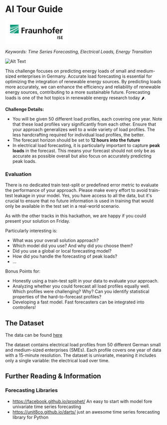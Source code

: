# AI Tour Guide
<img src="imgs/ise.png" width="200">

*Keywords: Time Series Forecasting, Electrical Loads, Energy Transition*

![Alt Text](https://media.giphy.com/media/nRk3z3sg6Ano6Y7gX2/giphy.gif)

This challenge focuses on predicting energy loads of small and medium-sized enterprises in Germany. Accurate load forecasting is essential for optimizing the integration of renewable energy sources. By predicting loads more accurately, we can enhance the efficiency and reliability of renewable energy sources, contributing to a more sustainable future. Forecasting loads is one of the hot topics in renewable energy research today 🌶️.

**Challenge Details:**

- You will be given 50 different load profiles, each covering one year. Note that these load profiles vary significantly from each other. Ensure that your approach generalizes well to a wide variety of load profiles. The less handcrafting required for individual load profiles, the better.
- The forecast horizon should be set to **12 hours into the future**
- In electrical load forecasting, it is particularly important to capture **peak loads** in the forecast. This means your forecast should not only be as accurate as possible overall but also focus on accurately predicting peak loads.


### Evaluation

There is no dedicated train test-split or predefined error metric to evaluate the performance of your approach. Please make every effort to avoid train-test leakage in your model. Yes, you have access to all the data, but it's crucial to ensure that no future information is used in training that would only be available in the test set in a real-world scenario.

As with the other tracks in this hackathon, we are happy if you could present your solution on Friday. 

Particularly interesting is:

- What was your overall solution approach?
- Which model did you use? And why did you choose them?
- Did you use a global or local forecasting model?
- How did you handle the forecasting of peak loads?
- ...

Bonus Points for:

- Honestly using a train-test split in your data to evaluate your approach.
- Analyzing whether you could forecast all load profiles equally well. Which profiles were challenging? Why? Can you identify statistical properties of the hard-to-forecast profiles?
- Developing a fast model. Fast forecasters can be integrated into controllers!




## The Dataset

The data can be found [here](https://zenodo.org/records/3899018)

The dataset contains electrical load profiles from 50 different German small and medium-sized enterprises (SMEs). Each profile covers one year of data with a 15-minute resolution. The dataset is univariate, meaning it includes only a single variable: the electrical load over time.

## Further Reading & Information

### Forecasting Libraries
- https://facebook.github.io/prophet/ An easy to start with model fore univariate time series forecasting
- https://unit8co.github.io/darts/ just an awesome time series forecasting library for Python

